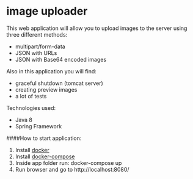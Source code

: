 # image uploader 

This web application will allow you to upload images to the server using three different methods:

* multipart/form-data
* JSON with URLs
* JSON with Base64 encoded images

Also in this application you will find:
* graceful shutdown (tomcat server)
* creating preview images
* a lot of tests

Technologies used:
* Java 8
* Spring Framework

####How to start application:

1. Install [docker](https://docs.docker.com/install/)
2. Install [docker-compose](https://docs.docker.com/compose/install/)
3. Inside app folder run: docker-compose up
4. Run browser and go to http://localhost:8080/
